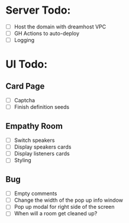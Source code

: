 # Server Todo:

* [ ] Host the domain with dreamhost VPC
* [ ] GH Actions to auto-deploy
* [ ] Logging

# UI Todo:


## Card Page

* [ ] Captcha
* [ ] Finish definition seeds

## Empathy Room

* [ ] Switch speakers
* [ ] Display speakers cards
* [ ] Display listeners cards
* [ ] Styling

## Bug

* [ ] Empty comments
* [ ] Change the width of the pop up info window
* [ ] Pop up modal for right side of the screen
* [ ] When will a room get cleaned up?
